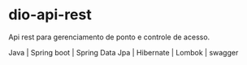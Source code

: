 # dio-api-rest

Api rest para gerenciamento de ponto e controle de acesso.

Java | Spring boot | Spring Data Jpa | Hibernate | Lombok | swagger

